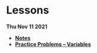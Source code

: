 # Lessons

**Thu Nov 11 2021**
- [**Notes**](https://github.com/ryanrudes/java_beginner_review/blob/main/Lessons/Nov%2011%202021/Notes.md)
- [**Practice Problems – Variables**](https://github.com/ryanrudes/java_beginner_review/blob/main/Lessons/Nov%2011%202021/Practice%20Problems%20%E2%80%93%20Variables.pdf)
